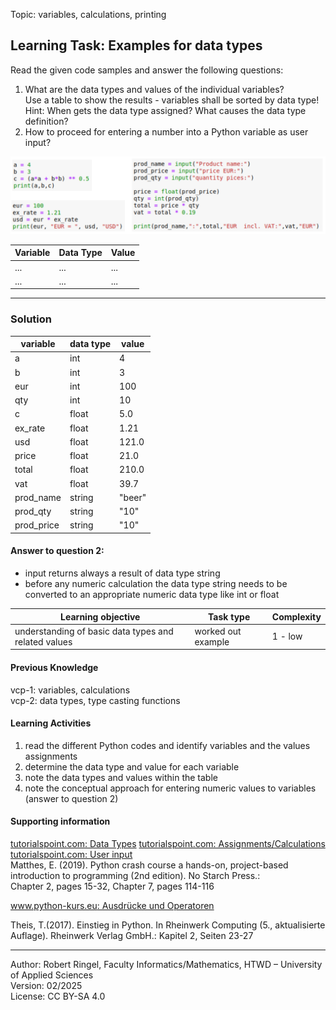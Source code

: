 Topic: variables, calculations, printing  

## Learning Task: Examples for data types

Read the given code samples and answer the following questions:  
1) What are the data types and values of the individual variables?  
   Use a table to show the results - variables shall be sorted by data type!  
   Hint: When gets the data type assigned? What causes the data type definition?  
2) How to proceed for entering a number into a Python variable as user input?  

<img src="VariablesDataTypes_1.png">


|Variable   | Data Type | Value     |
|-----------|-----------|-----------|
| ...       | ...       | ...       |
| ...       | ...       | ...       |

---------------------------------------

### Solution

| variable   | data type | value  |
|------------|-----------|--------|
| a          | int       | 4      |
| b          | int       | 3      |
| eur        | int       | 100    |
| qty        | int       | 10     |
| c          | float     | 5.0    | 
| ex_rate    | float     | 1.21   | 
| usd        | float     | 121.0  |  
| price      | float     | 21.0   |
| total      | float     | 210.0  |
| vat        | float     | 39.7   |
| prod_name  | string    | "beer" | 
| prod_qty   | string    | "10"   | 
| prod_price | string    | "10"   | 

#### Answer to question 2:

- input returns always a result of data type string  
- before any numeric calculation the data type string needs to be converted to an appropriate numeric data type like int or float

| **Learning objective**                         | **Task type**   | **Complexity** |
| ---------------------------------------------- | --------------- | -------------- |
| understanding of basic data types and related values | worked out example | 1 - low |

#### Previous Knowledge

vcp-1: variables, calculations  
vcp-2: data types, type casting functions  

#### Learning Activities

1) read the different Python codes and identify variables and the values assignments
2) determine the data type and value for each variable
3) note the data types and values within the table
4) note the conceptual approach for entering numeric values to variables (answer to question 2)

#### Supporting information

[tutorialspoint.com: Data Types](https://www.tutorialspoint.com/python/python_data_types.htm)
[tutorialspoint.com: Assignments/Calculations](https://www.tutorialspoint.com/python/python_assignment_operators.htm)  
[tutorialspoint.com: User input](https://www.tutorialspoint.com/python/python_user_input.htm)  
Matthes, E. (2019). Python crash course a hands-on, project-based introduction to programming (2nd edition). No Starch Press.:  
Chapter 2, pages 15-32, Chapter 7, pages 114-116  

[www.python-kurs.eu: Ausdrücke und Operatoren](https://www.python-kurs.eu/python3_operatoren.php)

Theis, T.(2017). Einstieg in Python. In Rheinwerk Computing (5., aktualisierte Auflage). Rheinwerk Verlag GmbH.:
Kapitel 2, Seiten 23-27

---------------------------------------

Author: Robert Ringel, Faculty Informatics/Mathematics, HTWD – University of Applied Sciences  
Version: 02/2025  
License: CC BY-SA 4.0